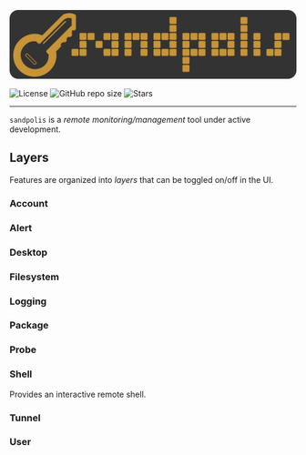 <p align="center">
	<img src="https://raw.githubusercontent.com/fossable/sandpolis/master/.github/images/sandpolis-256.png" />
</p>

![License](https://img.shields.io/github/license/fossable/sandpolis)
![GitHub repo size](https://img.shields.io/github/repo-size/fossable/sandpolis)
![Stars](https://img.shields.io/github/stars/fossable/sandpolis?style=social)

<hr>

`sandpolis` is a _remote monitoring/management_ tool under active development.

## Layers

Features are organized into _layers_ that can be toggled on/off in the UI.

### Account

### Alert

### Desktop

### Filesystem

### Logging

### Package

### Probe

### Shell

Provides an interactive remote shell.

### Tunnel

### User
